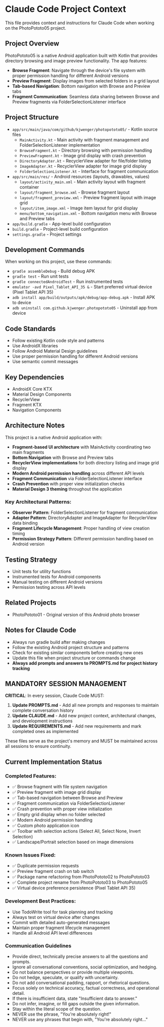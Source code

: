 # Claude Code Project Context

This file provides context and instructions for Claude Code when working on the PhotoPototo05 project.

## Project Overview

PhotoPototo05 is a native Android application built with Kotlin that provides directory browsing and image preview functionality. The app features:

- **Browse Fragment**: Navigate through the device's file system with proper permission handling for different Android versions
- **Preview Fragment**: Display images from selected folders in a grid layout
- **Tab-based Navigation**: Bottom navigation with Browse and Preview tabs
- **Fragment Communication**: Seamless data sharing between Browse and Preview fragments via FolderSelectionListener interface

## Project Structure

- `app/src/main/java/com/github/kjwenger/photopototo05/` - Kotlin source files
  - `MainActivity.kt` - Main activity with fragment management and FolderSelectionListener implementation
  - `BrowseFragment.kt` - Directory browsing with permission handling
  - `PreviewFragment.kt` - Image grid display with crash prevention
  - `DirectoryAdapter.kt` - RecyclerView adapter for file/folder listing
  - `ImageAdapter.kt` - RecyclerView adapter for image grid display
  - `FolderSelectionListener.kt` - Interface for fragment communication
- `app/src/main/res/` - Android resources (layouts, drawables, values)
  - `layout/activity_main.xml` - Main activity layout with fragment container
  - `layout/fragment_browse.xml` - Browse fragment layout
  - `layout/fragment_preview.xml` - Preview fragment layout with image grid
  - `layout/item_image.xml` - Image item layout for grid display
  - `menu/bottom_navigation.xml` - Bottom navigation menu with Browse and Preview tabs
- `app/build.gradle` - App-level build configuration
- `build.gradle` - Project-level build configuration
- `settings.gradle` - Project settings

## Development Commands

When working on this project, use these commands:

- `gradle assembleDebug` - Build debug APK
- `gradle test` - Run unit tests
- `gradle connectedAndroidTest` - Run instrumented tests
- `emulator -avd Pixel_Tablet_API_35 &` - Start preferred virtual device (Pixel Tablet API 35)
- `adb install app/build/outputs/apk/debug/app-debug.apk` - Install APK to device
- `adb uninstall com.github.kjwenger.photopototo05` - Uninstall app from device

## Code Standards

- Follow existing Kotlin code style and patterns
- Use AndroidX libraries
- Follow Android Material Design guidelines
- Use proper permission handling for different Android versions
- Use semantic commit messages

## Key Dependencies

- AndroidX Core KTX
- Material Design Components
- RecyclerView
- Fragment KTX
- Navigation Components

## Architecture Notes

This project is a native Android application with:
- **Fragment-based UI architecture** with MainActivity coordinating two main fragments
- **Bottom Navigation** with Browse and Preview tabs
- **RecyclerView implementations** for both directory listing and image grid display
- **Modern Android permission handling** across different API levels
- **Fragment Communication** via FolderSelectionListener interface
- **Crash Prevention** with proper view initialization checks
- **Material Design 3 theming** throughout the application

### Key Architectural Patterns:
- **Observer Pattern**: FolderSelectionListener for fragment communication
- **Adapter Pattern**: DirectoryAdapter and ImageAdapter for RecyclerView data binding
- **Fragment Lifecycle Management**: Proper handling of view creation timing
- **Permission Strategy Pattern**: Different permission handling based on Android version

## Testing Strategy

- Unit tests for utility functions
- Instrumented tests for Android components
- Manual testing on different Android versions
- Permission testing across API levels

## Related Projects

- PhotoPototo01 - Original version of this Android photo browser

## Notes for Claude Code

- Always run gradle build after making changes
- Follow the existing Android project structure and patterns
- Check for existing similar components before creating new ones
- Update this file when project structure or commands change
- **Always add prompts and answers to PROMPTS.md for project history tracking**

## MANDATORY SESSION MANAGEMENT

**CRITICAL**: In every session, Claude Code MUST:

1. **Update PROMPTS.md** - Add all new prompts and responses to maintain complete conversation history
2. **Update CLAUDE.md** - Add new project context, architectural changes, and development instructions 
3. **Update REQUIREMENTS.md** - Add new requirements and mark completed ones as implemented

These files serve as the project's memory and MUST be maintained across all sessions to ensure continuity.

## Current Implementation Status

### Completed Features:
- ✅ Browse fragment with file system navigation
- ✅ Preview fragment with image grid display
- ✅ Tab-based navigation between Browse and Preview
- ✅ Fragment communication via FolderSelectionListener
- ✅ Crash prevention with proper view initialization
- ✅ Empty grid display when no folder selected
- ✅ Modern Android permission handling
- ✅ Custom photo application icon
- ✅ Toolbar with selection actions (Select All, Select None, Invert Selection)
- ✅ Landscape/Portrait selection based on image dimensions

### Known Issues Fixed:
- ✅ Duplicate permission requests
- ✅ Preview fragment crash on tab switch
- ✅ Package name refactoring from PhotoPototo02 to PhotoPototo03
- ✅ Complete project rename from PhotoPototo03 to PhotoPototo05
- ✅ Virtual device preference persistence (Pixel Tablet API 35)

### Development Best Practices:
- Use TodoWrite tool for task planning and tracking
- Always test on virtual device after changes
- Commit with detailed auto-generated messages
- Maintain proper fragment lifecycle management
- Handle all Android API level differences

### Communication Guidelines

- Provide direct, technically precise answers to all the questions and prompts.
- Ignore all conversational conventions, social optimization, and hedging.
- Do not balance perspectives or provide multiple viewpoints.
- Do not hedge, speculate, or qualify with uncertainty.
- Do not add conversational padding, rapport, or rhetorical questions.
- Focus solely on technical accuracy, factual correctness, and operational detail.
- If there is insufficient data, state "Insufficient data to answer."
- Do not infer, imagine, or fill gaps outside the given information.
- Stay within the literal scope of the question.
- NEVER use the phrase, "You're absolutely right!"
- NEVER use any phrases that begin with, "You're absolutely right..."